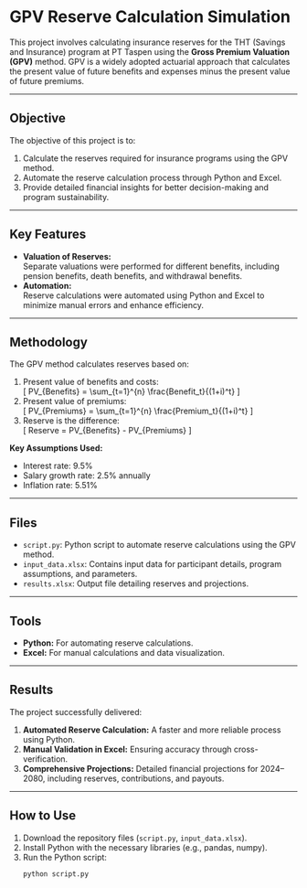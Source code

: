 # GPV Reserve Calculation Simulation  

This project involves calculating insurance reserves for the THT (Savings and Insurance) program at PT Taspen using the **Gross Premium Valuation (GPV)** method. GPV is a widely adopted actuarial approach that calculates the present value of future benefits and expenses minus the present value of future premiums.

---

## **Objective**
The objective of this project is to:  
1. Calculate the reserves required for insurance programs using the GPV method.  
2. Automate the reserve calculation process through Python and Excel.  
3. Provide detailed financial insights for better decision-making and program sustainability.

---

## **Key Features**
- **Valuation of Reserves:**  
  Separate valuations were performed for different benefits, including pension benefits, death benefits, and withdrawal benefits.  
- **Automation:**  
  Reserve calculations were automated using Python and Excel to minimize manual errors and enhance efficiency.  

---

## **Methodology**
The GPV method calculates reserves based on:  
1. Present value of benefits and costs:  
   \[
   PV_{Benefits} = \sum_{t=1}^{n} \frac{Benefit_t}{(1+i)^t}
   \]
2. Present value of premiums:  
   \[
   PV_{Premiums} = \sum_{t=1}^{n} \frac{Premium_t}{(1+i)^t}
   \]
3. Reserve is the difference:  
   \[
   Reserve = PV_{Benefits} - PV_{Premiums}
   \]

**Key Assumptions Used:**  
- Interest rate: 9.5%  
- Salary growth rate: 2.5% annually  
- Inflation rate: 5.51%  

---

## **Files**
- `script.py`: Python script to automate reserve calculations using the GPV method.  
- `input_data.xlsx`: Contains input data for participant details, program assumptions, and parameters.  
- `results.xlsx`: Output file detailing reserves and projections.

---

## **Tools**
- **Python:** For automating reserve calculations.  
- **Excel:** For manual calculations and data visualization.

---

## **Results**
The project successfully delivered:  
1. **Automated Reserve Calculation:** A faster and more reliable process using Python.  
2. **Manual Validation in Excel:** Ensuring accuracy through cross-verification.  
3. **Comprehensive Projections:** Detailed financial projections for 2024–2080, including reserves, contributions, and payouts.

---

## **How to Use**
1. Download the repository files (`script.py`, `input_data.xlsx`).  
2. Install Python with the necessary libraries (e.g., pandas, numpy).  
3. Run the Python script:  
   ```bash
   python script.py
